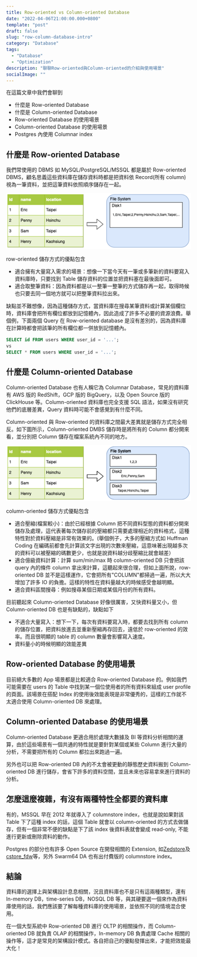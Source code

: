 ```yaml
---
title: Row-oriented vs Column-oriented Database
date: "2022-04-06T21:00:00.000+0800"
template: "post"
draft: false
slug: "row-column-database-intro"
category: "Database"
tags:
  - "Database"
  - "Optimization"
description: "聊聊Row-oriented與Column-oriented的介紹與使用場景"
socialImage: ""
---
```


在這篇文章中我們會聊到

- 什麼是 Row-oriented Database
- 什麼是 Column-oriented Database
- Row-oriented Database 的使用場景
- Column-oriented Database 的使用場景
- Postgres 內使用 Columnar index

## 什麼是 Row-oriented Database

我們常使用的 DBMS 如 MySQL/PostgreSQL/MSSQL 都是屬於 Row-oriented DBMS，顧名思義這些資料庫在儲存資料時都是把資料依 Record(所有 column) 視為一筆資料，並把這筆資料依照順序儲存在一起。

![Row-oriented](/images/row-column-database/row-oriented.png)

row-oriented 儲存方式的優點包含

- 適合擁有大量寫入需求的場景：想像一下當今天有一筆或多筆新的資料要寫入資料庫時，只要找到 Table 儲存資料的位置並把資料塞在最後面即可。
- 適合取整筆資料：因為資料都是以一整筆一整筆的方式儲存再一起，取得時候也只要去同一個地方就可以把整筆資料拉出來。

缺點並不難想像，因為這種儲存方式，當資料庫在搜尋某筆資料或計算某個欄位時，資料庫會把所有欄位都放到記憶體內，因此造成了許多不必要的資源浪費。舉個例，下面兩個 Query 在 Row-oriented database 是沒有差別的，因為資料庫在計算時都會把該筆的所有欄位都一併放到記憶體內。

```sql
SELECT id FROM users WHERE user_id = '...';
vs
SELECT * FROM users WHERE user_id = '...';
```

## 什麼是 Column-oriented Database

Column-oriented Database 也有人稱它為 Columnar Database，常見的資料庫有 AWS 版的 RedShift，GCP 版的 BigQuery，以及 Open Source 版的 ClickHouse 等。Column-oriented 資料庫也完全支援 SQL 語法，如果沒有研究他們的底層差異，Query 資料時可能不會感覺到有什麼不同。

Column-oriented 與 Row-oriented 的資料庫之間最大差異就是儲存方式完全相反。如下圖所示，Column-oriented DMBS 儲存時是將所有的 Column 都分開來看，並分別把 Column 儲存在檔案系統內不同的地方。

![Column-oriented](/images/row-column-database/column-oriented.png)

column-oriented 儲存方式優點包含

- 適合壓縮(檔案較小)：由於已經根據 Column 把不同資料型態的資料都分開來儲存及處理，這代表著每次儲存前的壓縮都只需要處理相近的資料格式，這種特性對於資料壓縮是非常有效果的。(舉個例子，大多的壓縮方式如 Huffman Coding 在編碼前都會先計算該文字出現的次數來壓縮，這意味著出現越多次的資料可以被壓縮的碼數更少，也就是說資料越分歧壓縮比就會越差）
- 適合億級資料計算：計算 sum/min/max 時 column-oriented DB 只會把該 query 內的條件 column 拿出來計算，這聽起來很合理，但如上面所說，row-oriented DB 並不是這樣運作，它會把所有"COLUMN"都掃過一遍，所以大大增加了許多 IO 的負擔。這樣的特性在資料量越大的時候感受會越明顯。
- 適合資料區間搜尋：例如搜尋某個日期或某個月份的所有資料。

目前聽起來 Column-oriented Database 好像很厲害，又快資料量又小，但 Column-oriented DB 也是有缺點的，缺點如下

- 不適合大量寫入：想下一下，每次有資料要寫入時，都要去找到所有 column 的儲存位置，把資料放進去並重新壓縮再存回去，遠低於 row-oriented 的效率。而且很明顯的 table 的 column 數量會影響寫入速度。
- 資料量小的時候明顯的效能差異

## Row-oriented Database 的使用場景

目前絕大多數的 App 場景都是比較適合 Row-oriented Database 的。例如我們可能需要在 users 的 Table 中找到某一個位使用者的所有資料來組成 user profile 的頁面。該場景在搭配 Index 的使用後效能表現是非常優秀的，這樣的工作就不太適合使用 Column-oriented DB 來處理。

## Column-oriented Database 的使用場景

Column-oriented Database 更適合用於處理大數據及 BI 等資料分析相關的運算，由於這些場景有一個共通的特性就是要針對某個或某些 Column 進行大量的分析，不需要把所有的 Column 都拉出來跑過一遍。

另外也可以把 Row-oriented DB 內的不太會被更動的靜態歷史資料搬到 Column-oriented DB 進行儲存，會省下許多的資料空間，並且未來也容易拿來進行資料的分析。

## 怎麼這麼複雜，有沒有兩種特性全都要的資料庫

有的，MSSQL 早在 2012 年就導入了 columnstore index，也就是說如果對該 Table 下了這種 index 的話，這個 Table 就會以 column-oriented 的方式去做儲存，但有一個非常不便的缺點是下了該 index 後資料表就會變成 read-only, 不能進行更新或刪除資料的動作。

Postgres 的部分也有許多 Open Source 在開發相關的 Extension, 如[Zedstore](https://github.com/greenplum-db/postgres/tree/zedstore)及[cstore_fdw](https://github.com/citusdata/cstore_fdw)等，另外 Swarm64 DA 也有出付費版的 columnstore index。

## 結論

資料庫的選擇上與架構設計息息相關，況且資料庫也不是只有這兩種類型，還有 In-memory DB，time-series DB，NOSQL DB 等，與其硬要選一個來作為資料庫使用的話，我們應該要了解每種資料庫的使用場景，並依照不同的情境混合使用。

在一個大型系統中 Row-oriented DB 進行 OLTP 的相關操作，而 Column-oriented DB 就負責 OLAP 的相關操作，In-memory DB 負責處理 Cache 相關的操作等，這才是常見的架構設計模式。各自把自己的優點發揮出來，才能把效能最大化！
